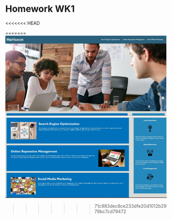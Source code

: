 # Homework WK1
<<<<<<< HEAD



=======
![](https://github.com/BinukaW/Homework-wk1/blob/main/Assets/images/screenshot1.JPG)
![](https://github.com/BinukaW/Homework-wk1/blob/main/Assets/images/screenshot2.JPG)
>>>>>>> 71c983dec8ce233dfe20d1012b2979bc7cd79472

